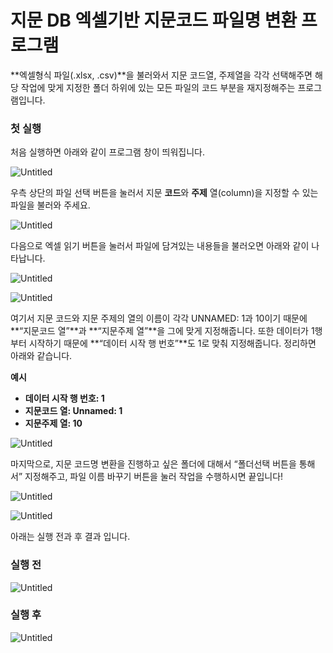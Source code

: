 # 지문 DB 엑셀기반 지문코드 파일명 변환 프로그램

**엑셀형식 파일(.xlsx, .csv)**을 불러와서 지문 코드열, 주제열을 각각 선택해주면 해당 작업에 맞게 지정한 폴더 하위에 있는 모든 파일의 코드 부분을 재지정해주는 프로그램입니다.

### 첫 실행

처음 실행하면 아래와 같이 프로그램 창이 띄워집니다.

![Untitled](./img/Untitled.png)

우측 상단의 파일 선택 버튼을 눌러서 지문 **코드**와 **주제** 열(column)을 지정할 수 있는 파일을 불러와 주세요.

![Untitled](./img/Untitled%201.png)

다음으로 엑셀 읽기 버튼을 눌러서 파일에 담겨있는 내용들을 불러오면 아래와 같이 나타납니다.

![Untitled](./img/Untitled%202.png)

![Untitled](./img/Untitled%203.png)

여기서 지문 코드와 지문 주제의 열의 이름이 각각 UNNAMED: 1과 10이기 때문에 **“지문코드 열”**과 **“지문주제 열”**을 그에 맞게 지정해줍니다. 또한 데이터가 1행부터 시작하기 때문에 **“데이터 시작 행 번호”**도 1로 맞춰 지정해줍니다. 정리하면 아래와 같습니다.

**예시**

- **데이터 시작 행 번호: 1**
- **지문코드 열: Unnamed: 1**
- **지문주제 열: 10**

![Untitled](./img/Untitled%204.png)

마지막으로, 지문 코드명 변환을 진행하고 싶은 폴더에 대해서 “폴더선택 버튼을 통해서” 지정해주고, 파일 이름 바꾸기 버튼을 눌러 작업을 수행하시면 끝입니다!

![Untitled](./img/Untitled%205.png)

![Untitled](./img/Untitled%206.png)

아래는 실행 전과 후 결과 입니다.

### 실행 전

![Untitled](./img/Untitled%207.png)

### 실행 후

![Untitled](./img/Untitled%208.png)